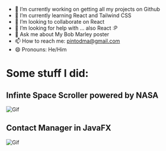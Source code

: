 

- 🔭 I’m currently working on getting all my projects on Github
- 🌱 I’m currently learning React and Tailwind CSS
- 👯 I’m looking to collaborate on React
- 🤔 I’m looking for help with ... also React :P
- 💬 Ask me about My Bob Marley poster
- 📫 How to reach me: pintodma@gmail.com
- 😄 Pronouns: He/Him

# Some stuff I did:

## Infinte Space Scroller powered by NASA

![Gif](./assets/scroller-gif-final.gif)

## Contact Manager in JavaFX

![Gif](./assets/contactManager.gif)
